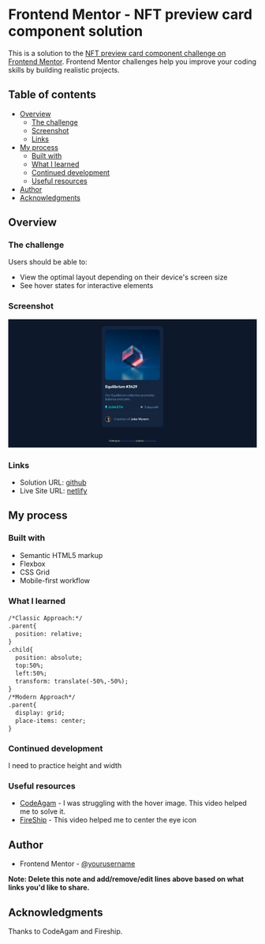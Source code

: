 # Frontend Mentor - NFT preview card component solution

This is a solution to the [NFT preview card component challenge on Frontend Mentor](https://www.frontendmentor.io/challenges/nft-preview-card-component-SbdUL_w0U). Frontend Mentor challenges help you improve your coding skills by building realistic projects. 

## Table of contents

- [Overview](#overview)
  - [The challenge](#the-challenge)
  - [Screenshot](#screenshot)
  - [Links](#links)
- [My process](#my-process)
  - [Built with](#built-with)
  - [What I learned](#what-i-learned)
  - [Continued development](#continued-development)
  - [Useful resources](#useful-resources)
- [Author](#author)
- [Acknowledgments](#acknowledgments)



## Overview

### The challenge

Users should be able to:

- View the optimal layout depending on their device's screen size
- See hover states for interactive elements

### Screenshot

![](./screenshot/screencapture-127-0-0-1-5500-index-html-2022-09-04-05_52_33.png)


### Links

- Solution URL: [github](https://github.com/pippal5536/frontend-mentor-nft-preview-card-component-main)
- Live Site URL: [netlify](https://relaxed-dasik-6ef87f.netlify.app/)

## My process

### Built with

- Semantic HTML5 markup
- Flexbox
- CSS Grid
- Mobile-first workflow



### What I learned

```I learnt how to center an element.Thanks to Fireship.[FireShip](https://www.youtube.com/shorts/njdJeu95p6s)
/*Classic Approach:*/
.parent{
  position: relative;
}
.child{
  position: absolute;
  top:50%;
  left:50%;
  transform: translate(-50%,-50%);
}
/*Modern Approach*/
.parent{
  display: grid;
  place-items: center;
}
```

### Continued development

I need to practice height and width

### Useful resources

- [CodeAgam](https://www.youtube.com/watch?v=88aBN3N45WA) - I was struggling with the hover image. This video helped me to solve it. 
- [FireShip](https://www.youtube.com/shorts/njdJeu95p6s) - This video helped me to center the eye icon


## Author

- Frontend Mentor - [@yourusername](https://www.frontendmentor.io/profile/pippal5536)

**Note: Delete this note and add/remove/edit lines above based on what links you'd like to share.**

## Acknowledgments

Thanks to CodeAgam and Fireship.

